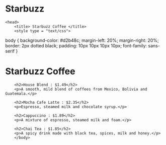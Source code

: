 # Starbuzz<html>
	<head>
		<title> Starbuzz Coffee </title>
		<style type = "text/css">
  body {
    background-color: #d2b48c;
    margin-left: 20%;
    margin-right: 20%;
    border: 2px dotted black;
    padding: 10px 10px 10px 10px;
    font-family: sans-serif
  }
</style>
	</head>
		<body>
		<h1> Starbuzz Coffee </h1>

		<h2>House Blend : $1.49</h2>
		<p>A smooth, mild blend of coffees from Mexico, Bolivia and Guatemala.</p>

		<h2>Mocha Cafe Latte : $2.35</h2>
		<p>Espresso, steamed milk and chocolate syrup.</p>

		<h2>Cappuccino : $1.89</h2>
		<p>A mixture of espresso, steamed milk and foam.</p>

		<h2>Chai Tea : $1.85</h2>
		<p>A spicy drink made with black tea, spices, milk and honey.</p>
		</body>
</html>
